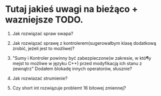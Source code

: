 Tutaj jakieś uwagi na bieżąco + wazniejsze TODO.
====

1. Jak rozwiązać spraw swapa?

2. Jak rozwiązać sprawę z kontrolerem(sugerowałbym klasę dodatkową zrobić, jeżeli jest to możliwe)?

3. "Sumy i Kontroler powinny być zabezpieczone(w zakresie, w któ¶y mejst to możliwe w języku C++) przed modyfikacją ich stanu z zewnątrz"
Dodałem blokadę innych operatorów, słusznie?

4. Jak rozwiazać strumienie?

5. Czy short int rozwiązuje problemt 16 bitowej zmiennej?

